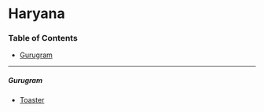 # Haryana

### Table of Contents

- [Gurugram](#gurugram)

---

##### Gurugram

- [Toaster](https://toaster.co)
